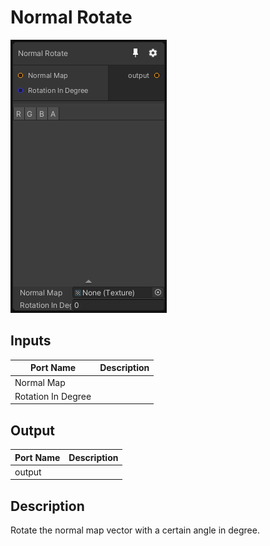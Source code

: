 # Normal Rotate
![Mixture.NormalRotate](../../images/Mixture.NormalRotate.png)
## Inputs
Port Name | Description
--- | ---
Normal Map | 
Rotation In Degree | 

## Output
Port Name | Description
--- | ---
output | 

## Description
Rotate the normal map vector with a certain angle in degree.

